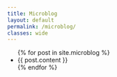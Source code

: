 ```yaml
---
title: Microblog
layout: default
permalink: /microblog/
classes: wide
---
```

<div id="list-container">
  <ul id="infinite-list">
    {% for post in site.microblog %}
      <li>{{ post.content }}</li>
    {% endfor %}
  </ul>
</div>

<script>
  // Número de elementos para agregar en cada carga
  const batchSize = 10;

  // Función para agregar elementos a la lista
  function addItems() {
    const list = document.getElementById('infinite-list');

    // Simulando carga de datos
    setTimeout(() => {
      // Obtener el último índice de la lista de posts
      const lastIndex = document.querySelectorAll('#infinite-list li').length;

      {% for post in site.microblog limit: batchSize %}
        const listItem = document.createElement('li');
        listItem.textContent = '{{ post.title }}';
        list.appendChild(listItem);
      {% endfor %}
    }, 500); // Simulación de tiempo de carga
  }

  // Listener para detectar el scroll
  window.addEventListener('scroll', () => {
    const { scrollTop, scrollHeight, clientHeight } = document.documentElement;
    if (scrollTop + clientHeight >= scrollHeight - 5) {
      // Agregar más elementos cuando se alcanza el final de la página
      addItems();
    }
  });

  // Agregar algunos elementos al cargar la página
  addItems();
</script>
